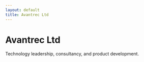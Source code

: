 ```yaml
---
layout: default
title: Avantrec Ltd
---
```

# Avantrec Ltd

Technology leadership, consultancy, and product development.